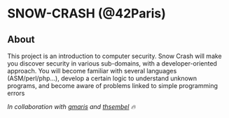 # SNOW-CRASH (@42Paris)

## About

This project is an introduction to computer security. Snow Crash will make you discover security in various sub-domains, with a developer-oriented approach. You will become familiar with several languages (ASM/perl/php…), develop a certain logic to understand unknown programs, and become aware of problems linked to simple programming errors


*In collaboration with [gmaris][1] and [thsembel][2] 🔥*

[1]: https://github.com/gmaris42
[2]: https://github.com/Gropopus
